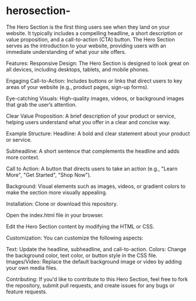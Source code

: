 # herosection-
The Hero Section is the first thing users see when they land on your website. It typically includes a compelling headline, a short description or value proposition, and a call-to-action (CTA) button. The Hero Section serves as the introduction to your website, providing users with an immediate understanding of what your site offers.

Features:
Responsive Design: The Hero Section is designed to look great on all devices, including desktops, tablets, and mobile phones.

Engaging Call-to-Action: Includes buttons or links that direct users to key areas of your website (e.g., product pages, sign-up forms).

Eye-catching Visuals: High-quality images, videos, or background images that grab the user’s attention.

Clear Value Proposition: A brief description of your product or service, helping users understand what you offer in a clear and concise way.


Example Structure:
Headline: A bold and clear statement about your product or service.

Subheadline: A short sentence that complements the headline and adds more context.

Call to Action: A button that directs users to take an action (e.g., "Learn More", "Get Started", "Shop Now").

Background: Visual elements such as images, videos, or gradient colors to make the section more visually appealing.



Installation:
Clone or download this repository.

Open the index.html file in your browser.

Edit the Hero Section content by modifying the HTML or CSS.



Customization:
You can customize the following aspects:

Text: Update the headline, subheadline, and call-to-action.
Colors: Change the background color, text color, or button style in the CSS file.
Images/Video: Replace the default background image or video by adding your own media files.

Contributing:
If you'd like to contribute to this Hero Section, feel free to fork the repository, submit pull requests, and create issues for any bugs or feature requests.
